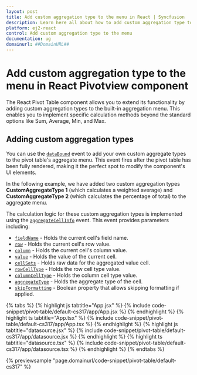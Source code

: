 ```yaml
---
layout: post
title: Add custom aggregation type to the menu in React | Syncfusion
description: Learn here all about how to add custom aggregation type to the menu in Syncfusion React Pivotview component of Syncfusion Essential JS 2 and more.
platform: ej2-react
control: Add custom aggregation type to the menu 
documentation: ug
domainurl: ##DomainURL##
---
```


<!-- markdownlint-disable MD009 -->

# Add custom aggregation type to the menu in React Pivotview component

The React Pivot Table component allows you to extend its functionality by adding custom aggregation types to the built-in aggregation menu. This enables you to implement specific calculation methods beyond the standard options like Sum, Average, Min, and Max.

## Adding custom aggregation types

You can use the [`dataBound`](https://ej2.syncfusion.com/react/documentation/api/pivotview/#databound) event to add your own custom aggregate types to the pivot table's aggregate menu. This event fires after the pivot table has been fully rendered, making it the perfect spot to modify the component's UI elements.

In the following example, we have added two custom aggregation types **CustomAggregateType 1** (which calculates a weighted average) and **CustomAggregateType 2** (which calculates the percentage of total) to the aggregate menu.

The calculation logic for these custom aggregation types is implemented using the [`aggregateCellInfo`](https://ej2.syncfusion.com/react/documentation/api/pivotview/#aggregatecellinfo) event. This event provides parameters including:
- [`fieldName`](https://ej2.syncfusion.com/react/documentation/api/pivotview/aggregateEventArgs/#fieldname) - Holds the current cell's field name.
- [`row`](https://ej2.syncfusion.com/react/documentation/api/pivotview/aggregateEventArgs/#row) - Holds the current cell's row value.
- [`column`](https://ej2.syncfusion.com/react/documentation/api/pivotview/aggregateEventArgs/#column) - Holds the current cell's column value.
- [`value`](https://ej2.syncfusion.com/react/documentation/api/pivotview/aggregateEventArgs/#value) - Holds the value of the current cell.
- [`cellSets`](https://ej2.syncfusion.com/react/documentation/api/pivotview/aggregateEventArgs/#cellsets) - Holds raw data for the aggregated value cell.
- [`rowCellType`](https://ej2.syncfusion.com/react/documentation/api/pivotview/aggregateEventArgs/#rowcelltype) - Holds the row cell type value.
- [`columnCellType`](https://ej2.syncfusion.com/react/documentation/api/pivotview/aggregateEventArgs/#columncelltype) - Holds the column cell type value.
- [`aggregateType`](https://ej2.syncfusion.com/react/documentation/api/pivotview/aggregateEventArgs/#aggregatetype) - Holds the aggregate type of the cell.
- [`skipFormatting`](https://ej2.syncfusion.com/react/documentation/api/pivotview/aggregateEventArgs/#skipformatting) - Boolean property that allows skipping formatting if applied.

{% tabs %}
{% highlight js tabtitle="App.jsx" %}
{% include code-snippet/pivot-table/default-cs317/app/App.jsx %}
{% endhighlight %}
{% highlight ts tabtitle="App.tsx" %}
{% include code-snippet/pivot-table/default-cs317/app/App.tsx %}
{% endhighlight %}
{% highlight js tabtitle="datasource.jsx" %}
{% include code-snippet/pivot-table/default-cs317/app/datasource.jsx %}
{% endhighlight %}
{% highlight ts tabtitle="datasource.tsx" %}
{% include code-snippet/pivot-table/default-cs317/app/datasource.tsx %}
{% endhighlight %}
{% endtabs %}

 {% previewsample "page.domainurl/code-snippet/pivot-table/default-cs317" %}